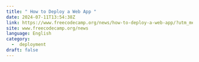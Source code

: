```yaml
---
title: " How to Deploy a Web App "
date: 2024-07-11T13:54:38Z
link: https://www.freecodecamp.org/news/how-to-deploy-a-web-app/?utm_medium=RSS&utm_source=news.12bit.vn
site: www.freecodecamp.org/news
language: English
category:
  -  deployment 
draft: false
---
```

